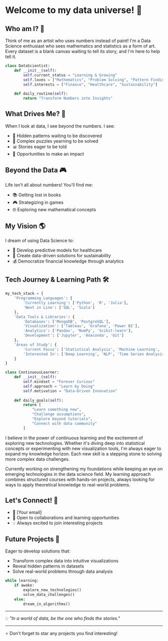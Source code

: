 # Welcome to my data universe! 🌌

## Who am I? 🎯

Think of me as an artist who uses numbers instead of paint! I'm a Data Science enthusiast who sees mathematics and statistics as a form of art. Every dataset is a blank canvas waiting to tell its story, and I'm here to help tell it.

```python
class DataScientist:
    def __init__(self):
        self.current_status = "Learning & Growing"
        self.loves = ["Mathematics", "Problem Solving", "Pattern Finding"]
        self.interests = ["Finance", "Healthcare", "Sustainability"]
        
    def daily_routine(self):
        return "Transform Numbers into Insights"
```

## What Drives Me? 🚀

When I look at data, I see beyond the numbers. I see:
- 🎨 Hidden patterns waiting to be discovered
- 🧩 Complex puzzles yearning to be solved
- 📊 Stories eager to be told
- 🌟 Opportunities to make an impact

## Beyond the Data 🎮

Life isn't all about numbers! You'll find me:
- 📚 Getting lost in books
- 🎮 Strategizing in games
- 🤓 Exploring new mathematical concepts

## My Vision 🌎

I dream of using Data Science to:
- 🏥 Develop predictive models for healthcare
- 🌱 Create data-driven solutions for sustainability
- 💰 Democratize financial knowledge through analytics

## Tech Journey & Learning Path 🛠️

```python
my_tech_stack = {
    'Programming Languages': {
        'Currently Learning': ['Python', 'R', 'Julia'],
        'Next in Line': ['SQL', 'Scala']
    },
    'Data Tools & Libraries': {
        'Databases': ['MongoDB', 'PostgreSQL'],
        'Visualization': ['Tableau', 'Grafana', 'Power BI'],
        'Analytics': ['Pandas', 'NumPy', 'Scikit-learn'],
        'Development': ['Jupyter', 'Anaconda', 'Git']
    },
    'Areas of Study': {
        'Current Focus': ['Statistical Analysis', 'Machine Learning', 'Data Visualization'],
        'Interested In': ['Deep Learning', 'NLP', 'Time Series Analysis', 'Big Data']
    }
}

class ContinuousLearner:
    def __init__(self):
        self.mindset = "Forever Curious"
        self.approach = "Learn by Doing"
        self.motivation = "Data-Driven Innovation"
        
    def daily_goals(self):
        return [
            "Learn something new",
            "Challenge assumptions",
            "Explore beyond tutorials",
            "Connect with data community"
        ]
```

I believe in the power of continuous learning and the excitement of exploring new technologies. Whether it's diving deep into statistical concepts or experimenting with new visualization tools, I'm always eager to expand my knowledge horizon. Each new skill is a stepping stone to solving more complex data challenges.

Currently working on strengthening my foundations while keeping an eye on emerging technologies in the data science field. My learning approach combines structured courses with hands-on projects, always looking for ways to apply theoretical knowledge to real-world problems.

## Let's Connect! 🤝

- 📧 [Your email]
- 🌱 Open to collaborations and learning opportunities
- 💡 Always excited to join interesting projects

## Future Projects 🎯

Eager to develop solutions that:
- Transform complex data into intuitive visualizations
- Reveal hidden patterns in datasets
- Solve real-world problems through data analysis

```python
while learning:
    if awake:
        explore_new_technologies()
        solve_data_challenges()
    else:
        dream_in_algorithms()
```

---
💡 *"In a world of data, be the one who finds the stories."*

---
⭐ Don't forget to star any projects you find interesting!
